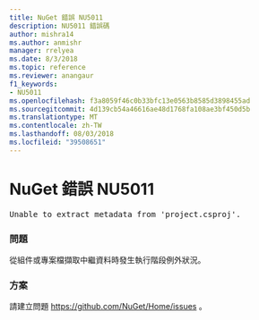 ```yaml
---
title: NuGet 錯誤 NU5011
description: NU5011 錯誤碼
author: mishra14
ms.author: anmishr
manager: rrelyea
ms.date: 8/3/2018
ms.topic: reference
ms.reviewer: anangaur
f1_keywords:
- NU5011
ms.openlocfilehash: f3a8059f46c0b33bfc13e0563b8585d3898455ad
ms.sourcegitcommit: 4d139cb54a46616ae48d1768fa108ae3bf450d5b
ms.translationtype: MT
ms.contentlocale: zh-TW
ms.lasthandoff: 08/03/2018
ms.locfileid: "39508651"
---
```

# <a name="nuget-error-nu5011"></a>NuGet 錯誤 NU5011
<pre>Unable to extract metadata from 'project.csproj'.</pre>

### <a name="issue"></a>問題

從組件或專案檔擷取中繼資料時發生執行階段例外狀況。


### <a name="solution"></a>方案

請建立問題 https://github.com/NuGet/Home/issues 。

